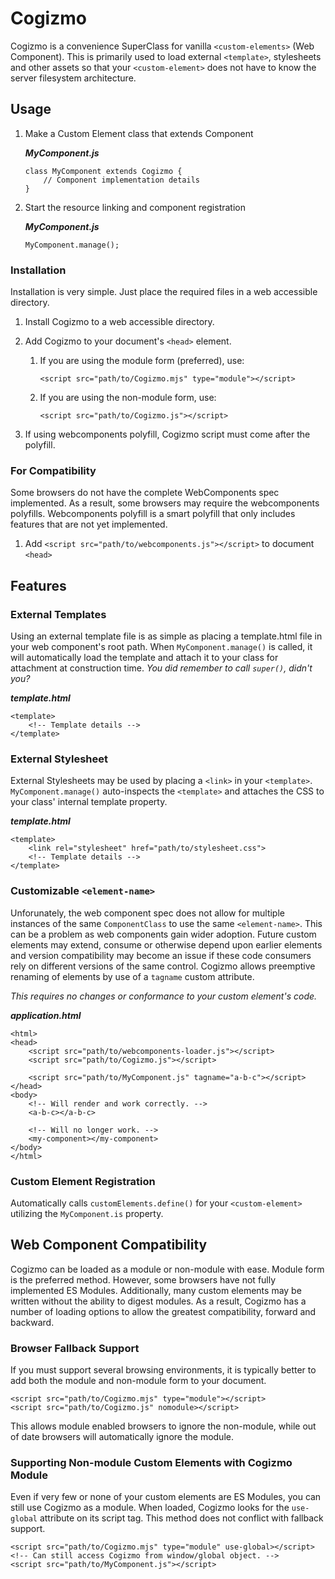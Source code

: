 # Cogizmo
Cogizmo is a convenience SuperClass for vanilla `<custom-elements>` (Web Component). This is primarily used to load external `<template>`, stylesheets and other assets so that your `<custom-element>` does not have to know the server filesystem architecture.

## Usage

1. Make a Custom Element class that extends Component

    ***MyComponent.js***
    ```
    class MyComponent extends Cogizmo {
        // Component implementation details
    }
    ```

2. Start the resource linking and component registration

    ***MyComponent.js***
    ```
    MyComponent.manage();
    ```

### Installation
Installation is very simple. Just place the required files in a web accessible directory.

1. Install Cogizmo to a web accessible directory.
2. Add Cogizmo to your document's `<head>` element.

    1. If you are using the module form (preferred), use:
        ```
        <script src="path/to/Cogizmo.mjs" type="module"></script>
        ```
    2. If you are using the non-module form, use:
        ```
        <script src="path/to/Cogizmo.js"></script>
        ```
3. If using webcomponents polyfill, Cogizmo script must come after the polyfill.

### For Compatibility
Some browsers do not have the complete WebComponents spec implemented. As a result, some browsers may require the webcomponents polyfills. Webcomponents polyfill is a smart polyfill that only includes features that are not yet implemented.

1. Add `<script src="path/to/webcomponents.js"></script>` to document `<head>`

## Features

### External Templates
Using an external template file is as simple as placing a template.html file in your web component's root path. When `MyComponent.manage()` is called, it will automatically load the template and attach it to your class for attachment at construction time. *You did remember to call `super()`, didn't you?*

***template.html***
```
<template>
    <!-- Template details -->
</template>
```

### External Stylesheet
External Stylesheets may be used by placing a `<link>` in your `<template>`. `MyComponent.manage()` auto-inspects the `<template>` and attaches the CSS to your class' internal template property.

***template.html***
```
<template>
    <link rel="stylesheet" href="path/to/stylesheet.css">
    <!-- Template details -->
</template>
```

### Customizable `<element-name>`
Unforunately, the web component spec does not allow for multiple instances of the same `ComponentClass` to use the same `<element-name>`. This can be a problem as web components gain wider adoption. Future custom elements may extend, consume or otherwise depend upon earlier elements and version compatibility may become an issue if these code consumers rely on different versions of the same control. Cogizmo allows preemptive renaming of elements by use of a `tagname` custom attribute.

*This requires no changes or conformance to your custom element's code.*

***application.html***
```
<html>
<head>
    <script src="path/to/webcomponents-loader.js"></script>
    <script src="path/to/Cogizmo.js"></script>

    <script src="path/to/MyComponent.js" tagname="a-b-c"></script>
</head>
<body>
    <!-- Will render and work correctly. -->
    <a-b-c></a-b-c>

    <!-- Will no longer work. -->
    <my-component></my-component>
</body>
</html>
```

### Custom Element Registration
Automatically calls `customElements.define()` for your `<custom-element>` utilizing the `MyComponent.is` property.

## Web Component Compatibility

Cogizmo can be loaded as a module or non-module with ease. Module form is the preferred method. However, some browsers have not fully implemented ES Modules. Additionally, many custom elements may be written without the ability to digest modules. As a result, Cogizmo has a number of loading options to allow the greatest compatibility, forward and backward.

### Browser Fallback Support

If you must support several browsing environments, it is typically better to add both the module and non-module form to your document.

```
<script src="path/to/Cogizmo.mjs" type="module"></script>
<script src="path/to/Cogizmo.js" nomodule></script>
```

This allows module enabled browsers to ignore the non-module, while out of date browsers will automatically ignore the module.

### Supporting Non-module Custom Elements with Cogizmo Module

Even if very few or none of your custom elements are ES Modules, you can still use Cogizmo as a module. When loaded, Cogizmo looks for the `use-global` attribute on its script tag. This method does not conflict with fallback support.

```
<script src="path/to/Cogizmo.mjs" type="module" use-global></script>
<!-- Can still access Cogizmo from window/global object. -->
<script src="path/to/MyComponent.js"></script>
```

